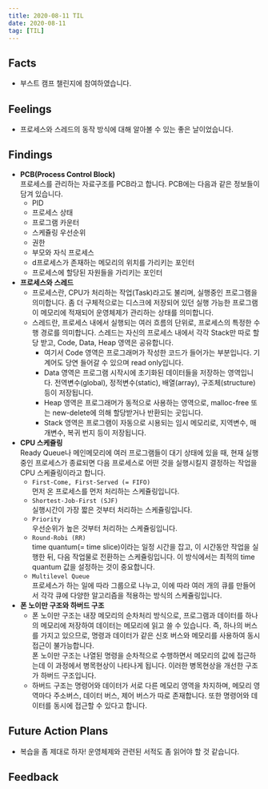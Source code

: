 ```yaml
---
title: 2020-08-11 TIL
date: 2020-08-11
tag: [TIL]
---
```


## Facts

- 부스트 캠프 챌린지에 참여하였습니다.

## Feelings

- 프로세스와 스레드의 동작 방식에 대해 알아볼 수 있는 좋은 날이었습니다.

## Findings

- **PCB(Process Control Block)**  
  프로세스를 관리하는 자료구조를 PCB라고 합니다. PCB에는 다음과 같은 정보들이 담겨 있습니다.
  - PID
  - 프로세스 상태
  - 프로그램 카운터
  - 스케쥴링 우선순위
  - 권한
  - 부모와 자식 프로세스
  - d프로세스가 존재하는 메모리의 위치를 가리키는 포인터
  - 프로세스에 할당된 자원들을 가리키는 포인터
- **프로세스와 스레드**
  - 프로세스란, CPU가 처리하는 작업(Task)라고도 불리며, 실행중인 프로그램을 의미합니다. 좀 더 구체적으로는 디스크에 저장되어 있던 실행 가능한 프로그램이 메모리에 적재되어 운영체제가 관리하는 상태를 의미합니다.
  - 스레드란, 프로세스 내에서 실행되는 여러 흐름의 단위로, 프로세스의 특정한 수행 경로를 의미합니다. 스레드는 자신의 프로세스 내에서 각각 Stack만 따로 할당 받고, Code, Data, Heap 영역은 공유합니다.
    - 여기서 Code 영역은 프로그래머가 작성한 코드가 들어가는 부분입니다. 기계어도 당연 들어갈 수 있으며 read only입니다.  
    - Data 영역은 프로그램 시작시에 초기화된 데이터들을 저장하는 영역입니다. 전역변수(global), 정적변수(static), 배열(array), 구조체(structure) 등이 저장됩니다.  
    - Heap 영역은 프로그래머가 동적으로 사용하는 영역으로, malloc-free 또는 new-delete에 의해 할당받거나 반환되는 곳입니다.  
    - Stack 영역은 프로그램이 자동으로 시용되는 임시 메모리로, 지역변수, 매개변수, 복귀 번지 등이 저장됩니다.
- **CPU 스케쥴링**  
  Ready Queue나 메인메모리에 여러 프로그램들이 대기 상태에 있을 때, 현재 실행중인 프로세스가 종료되면 다음 프로세스로 어떤 것을 실행시킬지 결정하는 작업을 CPU 스케쥴링이라고 합니다.  
  - `First-Come, First-Served (= FIFO)`  
    먼저 온 프로세스를 먼저 처리하는 스케쥴링입니다.
  - `Shortest-Job-First (SJF)`  
    실행시간이 가장 짧은 것부터 처리하는 스케쥴링입니다.
  - `Priority`  
    우선순위가 높은 것부터 처리하는 스케쥴링입니다.
  - `Round-Robi (RR)`  
    time quantum(= time slice)이라는 일정 시간을 잡고, 이 시간동안 작업을 실행한 뒤, 다음 작업물로 전환하는 스케쥴링입니다. 이 방식에서는 최적의 time quantum 값을 설정하는 것이 중요합니다.
  - `Multilevel Queue`  
    프로세스가 하는 일에 따라 그룹으로 나누고, 이에 따라 여러 개의 큐를 만들어서 각각 큐에 다양한 알고리즘을 적용하는 방식의 스케쥴링입니다.  
- **폰 노이만 구조와 하버드 구조**
  - 폰 노이만 구조는 내장 메모리의 순차처리 방식으로, 프로그램과 데이터를 하나의 메모리에 저장하여 데이터는 메모리에 읽고 쓸 수 있습니다. 즉, 하나의 버스를 가지고 있으므로, 명령과 데이터가 같은 신호 버스와 메모리를 사용하여 동시 접근이 불가능합니다.  
  폰 노이만 구조는 나열된 명령을 순차적으로 수행하면서 메모리의 값에 접근하는데 이 과정에서 병목현상이 나타나게 됩니다. 이러한 병목현상을 개선한 구조가 하버드 구조입니다.
  - 하버드 구조는 명령어와 데이터가 서로 다른 메모리 영역을 차지하며, 메모리 영역마다 주소버스, 데이터 버스, 제어 버스가 따로 존재합니다. 또한 명령어와 데이터를 동시에 접근할 수 있다고 합니다.

## Future Action Plans

- 복습을 좀 제대로 하자! 운영체제와 관련된 서적도 좀 읽어야 할 것 같습니다.

## Feedback
